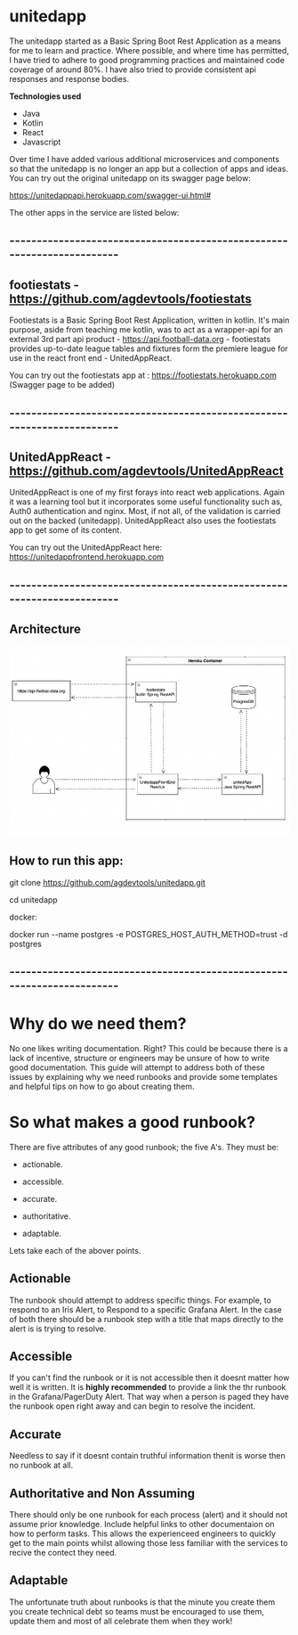 # unitedapp

The unitedapp started as a Basic Spring Boot Rest Application as a means for me to learn and practice. Where possible, and where time has permitted, I have tried to adhere to good programming practices and maintained code coverage of around 80%. I have also tried to provide consistent api responses and response bodies.

**Technologies used**

- Java
- Kotlin
- React
- Javascript

Over time I have added various additional microservices and components so that the unitedapp is no longer an app but a collection of apps and ideas. You can try out the original unitedapp on its swagger page below:

https://unitedappapi.herokuapp.com/swagger-ui.html#

The other apps in the service are listed below:

## -----------------------------------------------------------------------

## footiestats - https://github.com/agdevtools/footiestats
Footiestats is a Basic Spring Boot Rest Application, written in kotlin. It's main purpose, aside from teaching me kotlin, was to act as a wrapper-api for an external 3rd part api product - https://api.football-data.org - footiestats provides up-to-date league tables and fixtures form the premiere league for use in the react front end - UnitedAppReact.

You can try out the footiestats app at : https://footiestats.herokuapp.com (Swagger page to be added)


## -----------------------------------------------------------------------

## UnitedAppReact - https://github.com/agdevtools/UnitedAppReact

UnitedAppReact is one of my first forays into react web applications. Again it was a learning tool but it incorporates some useful functionality such as, Auth0 authentication and nginx. Most, if not all, of the validation is carried out on the backed (unitedapp). UnitedAppReact also uses the footiestats app to get some of its content.

You can try out the UnitedAppReact here: https://unitedappfrontend.herokuapp.com

## -----------------------------------------------------------------------

## Architecture

![Screenshot](unitedappArc.png)

## How to run this app:

git clone https://github.com/agdevtools/unitedapp.git

cd unitedapp

docker: 

docker run --name postgres -e POSTGRES_HOST_AUTH_METHOD=trust  -d postgres


## -----------------------------------------------------------------------

# Why do we need them?

No one likes writing documentation. Right? This could be because there is a lack of incentive, structure or engineers may be unsure of how to write good documentation. This guide will attempt to address both of these issues by explaining why we need runbooks and provide some templates and helpful tips on how to go about creating them.

# So what makes a good runbook?

There are five attributes of any good runbook; the five A's. They must be:

- actionable. 

- accessible. 

- accurate. 

- authoritative. 

- adaptable. 

Lets take each of the abover points.

## Actionable

The runbook should attempt to address specific things. For example, to respond to an Iris Alert, to Respond to a specific Grafana Alert. In the case of both there should be a runbook step with a title that maps directly to the alert is is trying to resolve.

## Accessible

If you can't find the runbook or it is not accessible then it doesnt matter how well it is written. It is **highly recommended** to provide a link the thr runbook in the Grafana/PagerDuty Alert. That way when a person is paged they have the runbook open right away and can begin to resolve the incident.

## Accurate

Needless to say if it doesnt contain truthful information thenit is worse then no runbook at all.

## Authoritative and Non Assuming

There should only be one runbook for each process (alert) and it should not assume prior knowledge. Include helpful links to other documentaion on how to perform tasks. This allows the experienceed engineers to quickly get to the main points whilst allowing those less familiar with the services to recive the contect they need.

## Adaptable

The unfortunate truth about runbooks is that the minute you create them you create technical debt so teams must be encouraged to use them, update them and most of all celebrate them when they work!

